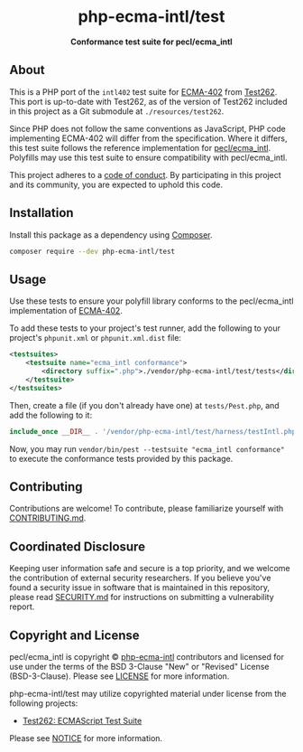 <h1 align="center">php-ecma-intl/test</h1>

<p align="center">
    <strong>Conformance test suite for pecl/ecma_intl</strong>
</p>

<!--
TODO: Make sure the following URLs are correct and working for your project.
      Then, remove these comments to display the badges, giving users a quick
      overview of your package.

<p align="center">
    <a href="https://github.com/php-ecma-intl/ext"><img src="https://img.shields.io/badge/source-php--ecma--intl/ext-blue.svg?style=flat-square" alt="Source Code"></a>
    <a href="https://packagist.org/packages/php-ecma-intl/ext"><img src="https://img.shields.io/packagist/v/php-ecma-intl/ext.svg?style=flat-square&label=release" alt="Download Package"></a>
    <a href="https://php.net"><img src="https://img.shields.io/packagist/php-v/php-ecma-intl/ext.svg?style=flat-square&colorB=%238892BF" alt="PHP Programming Language"></a>
    <a href="https://github.com/php-ecma-intl/ext/blob/main/LICENSE"><img src="https://img.shields.io/packagist/l/php-ecma-intl/ext.svg?style=flat-square&colorB=darkcyan" alt="Read License"></a>
    <a href="https://github.com/php-ecma-intl/ext/actions/workflows/continuous-integration.yml"><img src="https://img.shields.io/github/actions/workflow/status/php-ecma-intl/ext/continuous-integration.yml?branch=main&style=flat-square&logo=github" alt="Build Status"></a>
    <a href="https://codecov.io/gh/php-ecma-intl/ext"><img src="https://img.shields.io/codecov/c/gh/php-ecma-intl/ext?label=codecov&logo=codecov&style=flat-square" alt="Codecov Code Coverage"></a>
    <a href="https://shepherd.dev/github/php-ecma-intl/ext"><img src="https://img.shields.io/endpoint?style=flat-square&url=https%3A%2F%2Fshepherd.dev%2Fgithub%2Fphp-ecma-intl%2Fext%2Fcoverage" alt="Psalm Type Coverage"></a>
</p>
-->


## About

This is a PHP port of the `intl402` test suite for [ECMA-402](https://tc39.es/ecma402/)
from [Test262](https://github.com/tc39/test262). This port is up-to-date with
Test262, as of the version of Test262 included in this project as a Git
submodule at `./resources/test262`.

Since PHP does not follow the same conventions as JavaScript, PHP code
implementing ECMA-402 will differ from the specification. Where it differs,
this test suite follows the reference implementation for
[pecl/ecma_intl](https://github.com/php-ecma-intl/ext). Polyfills may use
this test suite to ensure compatibility with pecl/ecma_intl.

This project adheres to a [code of conduct](CODE_OF_CONDUCT.md). By
participating in this project and its community, you are expected to uphold
this code.


## Installation

Install this package as a dependency using [Composer](https://getcomposer.org).

``` bash
composer require --dev php-ecma-intl/test
```


## Usage

Use these tests to ensure your polyfill library conforms to the pecl/ecma_intl
implementation of [ECMA-402](https://tc39.es/ecma402/).

To add these tests to your project's test runner, add the following to your
project's `phpunit.xml` or `phpunit.xml.dist` file:

```xml
<testsuites>
    <testsuite name="ecma_intl conformance">
        <directory suffix=".php">./vendor/php-ecma-intl/test/tests</directory>
    </testsuite>
</testsuites>
```

Then, create a file (if you don't already have one) at `tests/Pest.php`, and
add the following to it:

```php
include_once __DIR__ . '/vendor/php-ecma-intl/test/harness/testIntl.php';
```

Now, you may run `vendor/bin/pest --testsuite "ecma_intl conformance"` to
execute the conformance tests provided by this package.


## Contributing

Contributions are welcome! To contribute, please familiarize yourself with
[CONTRIBUTING.md](CONTRIBUTING.md).


## Coordinated Disclosure

Keeping user information safe and secure is a top priority, and we welcome the
contribution of external security researchers. If you believe you've found a
security issue in software that is maintained in this repository, please read
[SECURITY.md](SECURITY.md) for instructions on submitting a vulnerability report.


## Copyright and License

pecl/ecma_intl is copyright © [php-ecma-intl](https://github.com/php-ecma-intl)
contributors and licensed for use under the terms of the BSD 3-Clause "New" or
"Revised" License (BSD-3-Clause). Please see [LICENSE](LICENSE) for more
information.

php-ecma-intl/test may utilize copyrighted material under license from the
following projects:

- [Test262: ECMAScript Test Suite](https://github.com/tc39/test262)

Please see [NOTICE](NOTICE) for more information.
